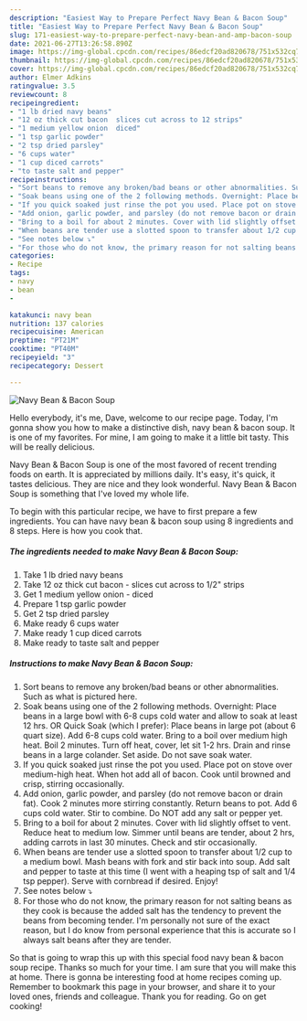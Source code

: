 ```yaml
---
description: "Easiest Way to Prepare Perfect Navy Bean & Bacon Soup"
title: "Easiest Way to Prepare Perfect Navy Bean & Bacon Soup"
slug: 171-easiest-way-to-prepare-perfect-navy-bean-and-amp-bacon-soup
date: 2021-06-27T13:26:58.890Z
image: https://img-global.cpcdn.com/recipes/86edcf20ad820678/751x532cq70/navy-bean-bacon-soup-recipe-main-photo.jpg
thumbnail: https://img-global.cpcdn.com/recipes/86edcf20ad820678/751x532cq70/navy-bean-bacon-soup-recipe-main-photo.jpg
cover: https://img-global.cpcdn.com/recipes/86edcf20ad820678/751x532cq70/navy-bean-bacon-soup-recipe-main-photo.jpg
author: Elmer Adkins
ratingvalue: 3.5
reviewcount: 8
recipeingredient:
- "1 lb dried navy beans"
- "12 oz thick cut bacon  slices cut across to 12 strips"
- "1 medium yellow onion  diced"
- "1 tsp garlic powder"
- "2 tsp dried parsley"
- "6 cups water"
- "1 cup diced carrots"
- "to taste salt and pepper"
recipeinstructions:
- "Sort beans to remove any broken/bad beans or other abnormalities. Such as what is pictured here."
- "Soak beans using one of the 2 following methods. Overnight: Place beans in a large bowl with 6-8 cups cold water and allow to soak at least 12 hrs. OR Quick Soak (which I prefer): Place beans in large pot (about 6 quart size). Add 6-8 cups cold water. Bring to a boil over medium high heat. Boil 2 minutes. Turn off heat, cover, let sit 1-2 hrs. Drain and rinse beans in a large colander. Set aside. Do not save soak water."
- "If you quick soaked just rinse the pot you used. Place pot on stove over medium-high heat. When hot add all of bacon. Cook until browned and crisp, stirring occasionally."
- "Add onion, garlic powder, and parsley (do not remove bacon or drain fat). Cook 2 minutes more stirring constantly. Return beans to pot. Add 6 cups cold water. Stir to combine. Do NOT add any salt or pepper yet."
- "Bring to a boil for about 2 minutes. Cover with lid slightly offset to vent. Reduce heat to medium low. Simmer until beans are tender, about 2 hrs, adding carrots in last 30 minutes. Check and stir occasionally."
- "When beans are tender use a slotted spoon to transfer about 1/2 cup to a medium bowl. Mash beans with fork and stir back into soup. Add salt and pepper to taste at this time (I went with a heaping tsp of salt and 1/4 tsp pepper). Serve with cornbread if desired. Enjoy!"
- "See notes below ⤵"
- "For those who do not know, the primary reason for not salting beans as they cook is because the added salt has the tendency to prevent the beans from becoming tender. I&#39;m personally not sure of the exact reason, but I do know from personal experience that this is accurate so I always salt beans after they are tender."
categories:
- Recipe
tags:
- navy
- bean
- 

katakunci: navy bean  
nutrition: 137 calories
recipecuisine: American
preptime: "PT21M"
cooktime: "PT40M"
recipeyield: "3"
recipecategory: Dessert

---
```



![Navy Bean & Bacon Soup](https://img-global.cpcdn.com/recipes/86edcf20ad820678/751x532cq70/navy-bean-bacon-soup-recipe-main-photo.jpg)

Hello everybody, it's me, Dave, welcome to our recipe page. Today, I'm gonna show you how to make a distinctive dish, navy bean & bacon soup. It is one of my favorites. For mine, I am going to make it a little bit tasty. This will be really delicious.



Navy Bean & Bacon Soup is one of the most favored of recent trending foods on earth. It is appreciated by millions daily. It's easy, it's quick, it tastes delicious. They are nice and they look wonderful. Navy Bean & Bacon Soup is something that I've loved my whole life.


To begin with this particular recipe, we have to first prepare a few ingredients. You can have navy bean & bacon soup using 8 ingredients and 8 steps. Here is how you cook that.

<!--inarticleads1-->

##### The ingredients needed to make Navy Bean & Bacon Soup:

1. Take 1 lb dried navy beans
1. Take 12 oz thick cut bacon - slices cut across to 1/2&#34; strips
1. Get 1 medium yellow onion - diced
1. Prepare 1 tsp garlic powder
1. Get 2 tsp dried parsley
1. Make ready 6 cups water
1. Make ready 1 cup diced carrots
1. Make ready to taste salt and pepper




<!--inarticleads2-->

##### Instructions to make Navy Bean & Bacon Soup:

1. Sort beans to remove any broken/bad beans or other abnormalities. Such as what is pictured here.
1. Soak beans using one of the 2 following methods. Overnight: Place beans in a large bowl with 6-8 cups cold water and allow to soak at least 12 hrs. OR Quick Soak (which I prefer): Place beans in large pot (about 6 quart size). Add 6-8 cups cold water. Bring to a boil over medium high heat. Boil 2 minutes. Turn off heat, cover, let sit 1-2 hrs. Drain and rinse beans in a large colander. Set aside. Do not save soak water.
1. If you quick soaked just rinse the pot you used. Place pot on stove over medium-high heat. When hot add all of bacon. Cook until browned and crisp, stirring occasionally.
1. Add onion, garlic powder, and parsley (do not remove bacon or drain fat). Cook 2 minutes more stirring constantly. Return beans to pot. Add 6 cups cold water. Stir to combine. Do NOT add any salt or pepper yet.
1. Bring to a boil for about 2 minutes. Cover with lid slightly offset to vent. Reduce heat to medium low. Simmer until beans are tender, about 2 hrs, adding carrots in last 30 minutes. Check and stir occasionally.
1. When beans are tender use a slotted spoon to transfer about 1/2 cup to a medium bowl. Mash beans with fork and stir back into soup. Add salt and pepper to taste at this time (I went with a heaping tsp of salt and 1/4 tsp pepper). Serve with cornbread if desired. Enjoy!
1. See notes below ⤵
1. For those who do not know, the primary reason for not salting beans as they cook is because the added salt has the tendency to prevent the beans from becoming tender. I&#39;m personally not sure of the exact reason, but I do know from personal experience that this is accurate so I always salt beans after they are tender.




So that is going to wrap this up with this special food navy bean & bacon soup recipe. Thanks so much for your time. I am sure that you will make this at home. There is gonna be interesting food at home recipes coming up. Remember to bookmark this page in your browser, and share it to your loved ones, friends and colleague. Thank you for reading. Go on get cooking!
